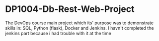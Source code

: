 # DP1004-Db-Rest-Web-Project
The DevOps course main project which its' purpose was to demonstrate skills in: SQL, Python (flask), Docker and Jenkins. I havn't completed the jenkins part because i had trouble with it at the time
